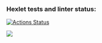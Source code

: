 ### Hexlet tests and linter status:
[![Actions Status](https://github.com/layfr/frontend-project-lvl1/workflows/hexlet-check/badge.svg)](https://github.com/layfr/frontend-project-lvl1/actions)


<a href="https://codeclimate.com/github/layfr/frontend-project-lvl1/maintainability"><img src="https://api.codeclimate.com/v1/badges/e2f04e48a6d1bab73d38/maintainability" /></a>